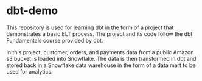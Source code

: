 # dbt-demo
This repository is used for learning dbt in the form of a project that demonstrates a basic ELT process. The project and its code follow the dbt Fundamentals course provided by dbt.

In this project, customer, orders, and payments data from a public Amazon s3 bucket is loaded into Snowflake. The data is then transformed in dbt and stored back in a Snowflake data warehouse in the form of a data mart to be used for analytics.
